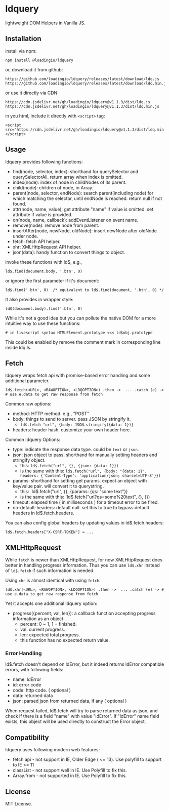 # ldquery

lightweight DOM Helpers in Vanilla JS.


## Installation

install via npm:

    npm install @loadingio/ldquery

or, download it from github:

    https://github.com/loadingio/ldquery/releases/latest/download/ldq.js
    https://github.com/loadingio/ldquery/releases/latest/download/ldq.min.js

or use it directly via CDN:

    https://cdn.jsdelivr.net/gh/loadingio/ldquery@v1.1.3/dist/ldq.js
    https://cdn.jsdelivr.net/gh/loadingio/ldquery@v1.1.3/dist/ldq.min.js


in you html, include it directly with `<script>` tag:

    <script src="https://cdn.jsdelivr.net/gh/loadingio/ldquery@v1.1.3/dist/ldq.min.js"></script>


## Usage

ldquery provides following functions:

 * find(node, selector, index):
   shorthand for querySelector and querySelectorAll. return array when index is omitted.
 * index(node): index of node in childNodes of its parent.
 * child(node): children of node, in Array.
 * parent(node, selector, endNode):
   search parent(including node) for which matching the selector, until endNode is reached. return null if not found.
 * attr(node, name, value): get attribute "name" if value is omitted. set attribute if value is provided.
 * on(node, name, callback): addEventListener on event name.
 * remove(node): remove node from parent.
 * insertAfter(node, newNode, oldNode): insert newNode after oldNode under node.
 * fetch: fetch API helper. 
 * xhr: XMLHttpRequest API helper.
 * json(data): handy function to convert things to object.

invoke these functions with ld$, e.g., 

`
    ld$.find(document.body, '.btn', 0) 
`

or ignore the first parameter if it's document:

`
    ld$.find('.btn', 0)  /* equivalent to ld$.find(document, '.btn', 0) */
`


It also provides in wrapper style:

`
    ld$(document.body).find('.btn', 0)
`


While it's not a good idea but you can pollute the native DOM for a more intuitive way to use these functions:

`
    # in livescript syntax
    HTMLElement.prototype <<< ld$obj.prototype
`

This could be enabled by remove the comment mark in corresponding line inside ldq.ls.



## Fetch

ldquery wraps fetch api with promise-based error handling and some additional parameter.

`
    ld$.fetch(<URL>, <RAWOPTION>, <LDQOPTION>)
      .then ->  ...
      .catch (e) -> # use e.data to get raw response from fetch
`

Common raw options:

 * method: HTTP method. e.g., "POST"
 * body: things to send to server. pass JSON by stringify it.
   - `ld$.fetch "url", {body: JSON.stringify({data: 1})}`
 * headers: header hash. customize your own header here.

Common ldquery Options:

 * type: indicate the response data type. could be `text` or `json`.
 * json: json object to pass. shorthand for manually setting headers and stringify object.
   - this:
     `ld$.fetch("url", {}, {json: {data: 1}})`
   - is the same with this:
     `ld$.fetch("url", {body: "{data: 1}", headers: {'Content-Type': 'application/json; charset=UTF-8'}})`
 * params: shorthand for setting get params. expect an object with key/value pair. will convert it to querystring.
   - this:
     `ld$.fetch("url", {}, {params: {qs: "some text"}}
   - is the same with this:
     `ld$.fetch("url?qs=some%20text", {}, {})
 * timeout: elapsed time ( in milliseconds ) for a timeout error to be fired.
 * no-default-headers: default null. set this to true to bypass default headers in ld$.fetch.headers.


You can also config global headers by updating values in ld$.fetch.headers:

`
    ld$.fetch.headers["X-CSRF-TOKEN"] = ...
`

## XMLHttpRequest

While `fetch` is newer than XMLHttpRequest, for now XMLHttpRequest does better in handling progress information. Thus you can use `ld$.xhr` instead of `ld$.fetch` if such information is needed.

Using `xhr` is almost identical with using `fetch`:

`
    ld$.xhr(<URL>, <RAWOPTION>, <LDQOPTION>)
      .then ->  ...
      .catch (e) -> # use e.data to get raw response from fetch
`

Yet it accepts one additional ldquery option:

 * progress({percent, val, len}): a callback function accepting progress information as an object
   - percent: 0 ~ 1, 1 = finished.
   - val: current progress.
   - len: expected total progress.
   - this function has no expected return value.


### Error Handling

ld$.fetch doesn't depend on ldError, but it indeed returns ldError compatible errors, with following fields:

 * name: ldError
 * id: error code
 * code: http code. ( optional )
 * data: returned data
 * json: parsed json from returned data, if any ( optional )

When request failed, ld$.fetch will try to parse returned data as json, and check if there is a field "name" with value "ldError". If "ldError" name field exists, this object will be used directly to construct the Error object.


## Compatibility

ldquery uses following modern web features:

 * fetch api - not support in IE, Older Edge ( <= 13). Use polyfill to support to IE >= 11
 * classList - not support well in IE. Use Polyfill to fix this.
 * Array.from - not supported in IE. Use Polyfill to fix this.


## License

MIT License.
